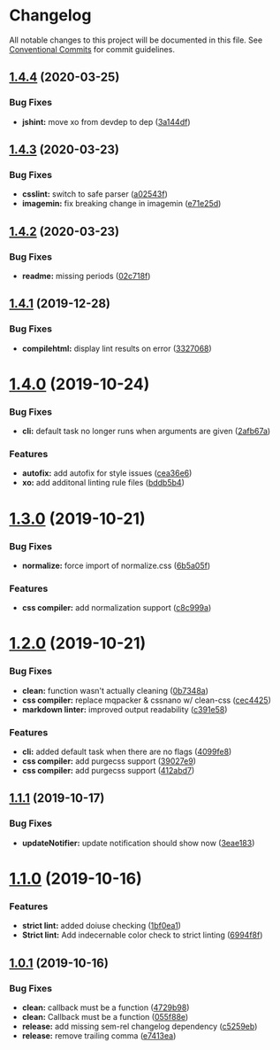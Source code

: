 # Changelog

All notable changes to this project will be documented in this file. See
[Conventional Commits](https://conventionalcommits.org) for commit guidelines.

## [1.4.4](https://github.com/cpetta/sandpaper/compare/v1.4.3...v1.4.4) (2020-03-25)


### Bug Fixes

* **jshint:** move xo from devdep to dep ([3a144df](https://github.com/cpetta/sandpaper/commit/3a144df74d21aed78a85ae7b32cf4cb3c6e46f32))

## [1.4.3](https://github.com/cpetta/sandpaper/compare/v1.4.2...v1.4.3) (2020-03-23)


### Bug Fixes

* **csslint:** switch to safe parser ([a02543f](https://github.com/cpetta/sandpaper/commit/a02543fc27fff8333514be261ce0d78aec8b386d))
* **imagemin:** fix breaking change in imagemin ([e71e25d](https://github.com/cpetta/sandpaper/commit/e71e25db72560af16c1d1e7a55e4dd516af18315))

## [1.4.2](https://github.com/cpetta/sandpaper/compare/v1.4.1...v1.4.2) (2020-03-23)


### Bug Fixes

* **readme:** missing periods ([02c718f](https://github.com/cpetta/sandpaper/commit/02c718f3b6aedccdf66f168f5cfe0979bbc2433b))

## [1.4.1](https://github.com/cpetta/sandpaper/compare/v1.4.0...v1.4.1) (2019-12-28)


### Bug Fixes

* **compilehtml:** display lint results on error ([3327068](https://github.com/cpetta/sandpaper/commit/3327068c417f2943ce3dc5444e953707494948f1))

# [1.4.0](https://github.com/cpetta/sandpaper/compare/v1.3.0...v1.4.0) (2019-10-24)


### Bug Fixes

* **cli:** default task no longer runs when arguments are given ([2afb67a](https://github.com/cpetta/sandpaper/commit/2afb67aa3344063cff6672f6b4585a3c5422a6c6))


### Features

* **autofix:** add autofix for style issues ([cea36e6](https://github.com/cpetta/sandpaper/commit/cea36e6a1e96b53d79119d2037acd2efab09963e))
* **xo:** add additonal linting rule files ([bddb5b4](https://github.com/cpetta/sandpaper/commit/bddb5b4b30e7ebe5b27020950076edbf9b5cc0b3))

# [1.3.0](https://github.com/cpetta/sandpaper/compare/v1.2.0...v1.3.0) (2019-10-21)


### Bug Fixes

* **normalize:** force import of normalize.css ([6b5a05f](https://github.com/cpetta/sandpaper/commit/6b5a05f0682c6a79ca9bfbad7104c36677f14adc))


### Features

* **css compiler:** add normalization support ([c8c999a](https://github.com/cpetta/sandpaper/commit/c8c999a06ffabe4e0bec5cddb5f85bb8755ae8bd))

# [1.2.0](https://github.com/cpetta/sandpaper/compare/v1.1.1...v1.2.0) (2019-10-21)


### Bug Fixes

* **clean:** function wasn't actually cleaning ([0b7348a](https://github.com/cpetta/sandpaper/commit/0b7348ae8d9c1895bcee331e9289e7a4e7ac0b6c))
* **css compiler:** replace mqpacker & cssnano w/ clean-css ([cec4425](https://github.com/cpetta/sandpaper/commit/cec4425721e5d5fbaa3001c1e7f00ece349eb934))
* **markdown linter:** improved output readability ([c391e58](https://github.com/cpetta/sandpaper/commit/c391e586c7e2572500608aad3794aef4d69a0718))


### Features

* **cli:** added default task when there are no flags ([4099fe8](https://github.com/cpetta/sandpaper/commit/4099fe8369dc07814c024cd47d4581cec8cc43de))
* **css compiler:** add purgecss support ([39027e9](https://github.com/cpetta/sandpaper/commit/39027e91d5db2758f26e2dc7feeb093a4f42a4a4))
* **css compiler:** add purgecss support ([412abd7](https://github.com/cpetta/sandpaper/commit/412abd78d4bc49573e552e64cb0962577dc2702f))

## [1.1.1](https://github.com/cpetta/sandpaper/compare/v1.1.0...v1.1.1) (2019-10-17)


### Bug Fixes

* **updateNotifier:** update notification should show now ([3eae183](https://github.com/cpetta/sandpaper/commit/3eae18356dac5fe6414178becdc166b02153d3ef))

# [1.1.0](https://github.com/cpetta/sandpaper/compare/v1.0.1...v1.1.0) (2019-10-16)


### Features

* **strict lint:** added doiuse checking ([1bf0ea1](https://github.com/cpetta/sandpaper/commit/1bf0ea17296ce8e40450407e1110a2c3627cb7c3))
* **Strict lint:** Add indecernable color check to strict linting ([6994f8f](https://github.com/cpetta/sandpaper/commit/6994f8f5e4fdf17fa4f8de7a82138b3178906ea5))

## [1.0.1](https://github.com/cpetta/sandpaper/compare/v1.0.0...v1.0.1) (2019-10-16)


### Bug Fixes

* **clean:** callback must be a function ([4729b98](https://github.com/cpetta/sandpaper/commit/4729b982e88606bf0dcbd54d8359f693be12f20e))
* **clean:** Callback must be a function ([055f88e](https://github.com/cpetta/sandpaper/commit/055f88ed7eccda6e669257e1cf66e23598a7c370))
* **release:** add missing sem-rel changelog dependency ([c5259eb](https://github.com/cpetta/sandpaper/commit/c5259ebeaf217fec69d56a238ee1aba50edc81d9))
* **release:** remove trailing comma ([e7413ea](https://github.com/cpetta/sandpaper/commit/e7413ea69e28b689ff2645f50a240fdb1a6ececb))
